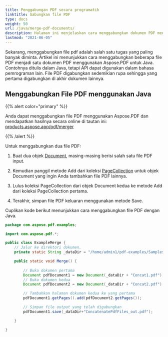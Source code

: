 ```yaml
---
title: Penggabungan PDF secara programatik
linktitle: Gabungkan file PDF
type: docs
weight: 50
url: /java/merge-pdf-documents/
description: Halaman ini menjelaskan cara menggabungkan dokumen PDF menjadi satu file PDF dengan Java.
lastmod: "2021-06-05"
---
```


Sekarang, menggabungkan file pdf adalah salah satu tugas yang paling banyak diminta.
Artikel ini menunjukkan cara menggabungkan beberapa file PDF menjadi satu dokumen PDF menggunakan Aspose.PDF untuk Java. Contohnya ditulis dalam Java, tetapi API dapat digunakan dalam bahasa pemrograman lain. File PDF digabungkan sedemikian rupa sehingga yang pertama digabungkan di akhir dokumen lainnya.

## Menggabungkan File PDF menggunakan Java

{{% alert color="primary" %}}

Anda dapat menggabungkan file PDF menggunakan Aspose.PDF dan mendapatkan hasilnya secara online di tautan ini: [products.aspose.app/pdf/merger](https://products.aspose.app/pdf/merger)

{{% /alert %}}

Untuk menggabungkan dua file PDF:

1. Buat dua objek [Document](https://reference.aspose.com/pdf/java/com.aspose.pdf/class-use/Document), masing-masing berisi salah satu file PDF input.

1. Kemudian panggil metode Add dari koleksi [PageCollection](https://reference.aspose.com/pdf/java/com.aspose.pdf/class-use/PageCollection) untuk objek Document yang ingin Anda tambahkan file PDF lainnya.
1. Lulus koleksi PageCollection dari objek Document kedua ke metode Add dari koleksi PageCollection pertama.
1. Terakhir, simpan file PDF keluaran menggunakan metode Save.

Cuplikan kode berikut menunjukkan cara menggabungkan file PDF dengan Java.

```java
package com.aspose.pdf.examples;

import com.aspose.pdf.*;

public class ExampleMerge {
    // Jalur ke direktori dokumen.
    private static String _dataDir = "/home/admin1/pdf-examples/Samples/";

    public static void Merge() {
        
        // Buka dokumen pertama
        Document pdfDocument1 = new Document(_dataDir + "Concat1.pdf");
        // Buka dokumen kedua
        Document pdfDocument2 = new Document(_dataDir + "Concat2.pdf");

        // Tambahkan halaman dokumen kedua ke yang pertama
        pdfDocument1.getPages().add(pdfDocument2.getPages());

        // Simpan file output yang telah digabungkan
        pdfDocument1.save(_dataDir+"ConcatenatePdfFiles_out.pdf");

    }

}
```